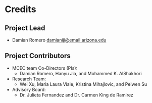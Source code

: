 Credits
=======

Project Lead
----------------

* Damian Romero <damianiji@email.arizona.edu>

Project Contributors
------------

* MCEC team Co-Directors (PIs):
  * Damian Romero, Hanyu Jia, and Mohammed K. AlShakhori 
* Research Team:
  * Wei Xu, Maria Laura Viale, Kristina Mihajlovic, and Peiwen Su
* Advisory Board:
  * Dr. Julieta Fernandez and Dr. Carmen King de Ramirez